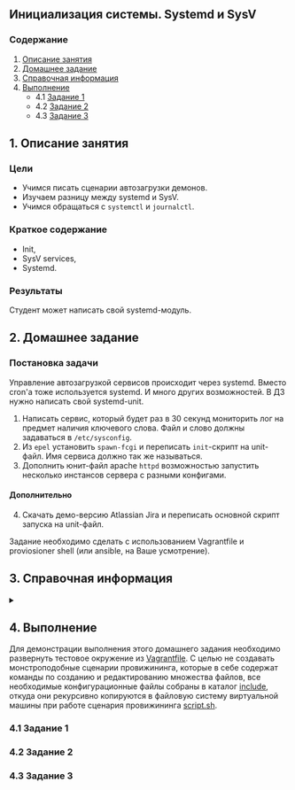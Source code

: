 ## Инициализация системы. Systemd и SysV
### Содержание
1. [Описание занятия](#description)  
2. [Домашнее задание](#homework)  
3. [Справочная информация](#info)  
4. [Выполнение](#exec)  
    - 4.1 [Задание 1](#task1)  
    - 4.2 [Задание 2](#task2)
    - 4.3 [Задание 3](#task3)   

## 1. Описание занятия <a name="description"></a>
### Цели
- Учимся писать сценарии автозагрузки демонов.  
- Изучаем разницу между systemd и SysV.  
- Учимся обращаться с `systemctl` и `journalctl`.  

### Краткое содержание    
- Init,  
- SysV services,  
- Systemd.   

### Результаты  
Студент может написать свой systemd-модуль.

## 2. Домашнее задание  <a name="homework"></a>
### Постановка задачи 

Управление автозагрузкой сервисов происходит через systemd. Вместо cron'а тоже используется systemd. И много других возможностей. В ДЗ нужно написать свой systemd-unit.
1. Написать сервис, который будет раз в 30 секунд мониторить лог на предмет наличия ключевого слова. Файл и слово должны задаваться в `/etc/sysconfig`.  
2. Из `epel` установить `spawn-fcgi` и переписать `init`-скрипт на unit-файл. Имя сервиса должно так же называться.
3. Дополнить юнит-файл apache `httpd` возможностью запустить несколько инстансов сервера с разными конфигами.  
#### Дополнительно
4. Скачать демо-версию Atlassian Jira и переписать основной скрипт запуска на unit-файл.  

Задание необходимо сделать с использованием Vagrantfile и proviosioner shell (или ansible, на Ваше усмотрение). 

## 3. Справочная информация <a name="info"></a>  

<details>
    <summary></summary>

#### System V

`who -r` - Уровень запуска,  

`/etc/rc.local` - выполняется после того, как отработают все init-скрипты;  
`/etc/inittab` -   
`service sshd status` -  

#### systemd

`/usr/lib/systemd/system` - каталог системных модулей;  
`/etc/systemd/system` - каталог системной конфигурации;  
`/etc/systemd/systemd.conf` - основной конфигурационный файл;  

`systemctl cat unit` - просмотр исходного кода модуля unit;  
`systemctl list-jobs` - список текущих заданий;  
`systemctl list-units` - список активных модулей;  
`systemctl list-units --all` - список всех модулей;  
`systemctl list-units --full` - список активных модулей с отображением их полных имен;  

`systemctl reload unit` - перезагружает только конфигурацию модуля `unit`;  
`systemctl deamon-reload` - перезагружает конфигурацию всех модулей.  

`journalctl _SYSTEMD_UNIT=` - полный журнал модуля;  

```bash
systemd-analyze time
```
```console
Startup finished in 424ms (kernel) + 1.390s (initrd) + 7.598s (userspace) = 9.413s
```
```bash
systemd-analyze blame
```
```
          3.235s network.service
          2.579s dev-sda1.device
          2.572s sshd-keygen.service
          1.034s tuned.service
           939ms systemd-hwdb-update.service
           911ms postfix.service
           609ms swapfile.swap
           522ms systemd-vconsole-setup.service
           483ms chronyd.service
           472ms polkit.service
           464ms systemd-logind.service
           404ms rpcbind.service
           403ms rhel-dmesg.service
           380ms gssproxy.service
           319ms auditd.service
           240ms systemd-udevd.service
           190ms systemd-tmpfiles-setup.service
```

</details>

## 4. Выполнение <a name="exec"></a>  
Для демонстрации выполнения этого домашнего задания необходимо развернуть тестовое окружение из [Vagrantfile](https://github.com/che-a/OTUS_LinuxAdministrator/blob/master/lesson_08/Vagrantfile). С целью не создавать монстроподобные сценарии провижининга, которые в себе содержат команды по созданию и редактированию множества файлов, все необходимые конфигурационные файлы собраны в каталог [include](https://github.com/che-a/OTUS_LinuxAdministrator/tree/master/lesson_08/include), откуда они рекурсивно копируются в файловую систему виртуальной машины при работе сценария провижининга [script.sh](https://github.com/che-a/OTUS_LinuxAdministrator/blob/master/lesson_08/script.sh).

### 4.1 Задание 1 <a name="task1"></a>  


### 4.2 Задание 2 <a name="task2"></a>  


### 4.3 Задание 3 <a name="task3"></a>  

